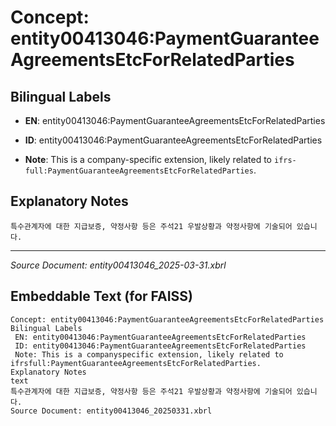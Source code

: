 # Concept: entity00413046:PaymentGuaranteeAgreementsEtcForRelatedParties

## Bilingual Labels
- **EN**: entity00413046:PaymentGuaranteeAgreementsEtcForRelatedParties

- **ID**: entity00413046:PaymentGuaranteeAgreementsEtcForRelatedParties
- **Note**: This is a company-specific extension, likely related to `ifrs-full:PaymentGuaranteeAgreementsEtcForRelatedParties`.

## Explanatory Notes
```text
특수관계자에 대한 지급보증, 약정사항 등은 주석21 우발상황과 약정사항에 기술되어 있습니다.
```

---
*Source Document: entity00413046_2025-03-31.xbrl*
## Embeddable Text (for FAISS)
```text
Concept: entity00413046:PaymentGuaranteeAgreementsEtcForRelatedParties
Bilingual Labels
 EN: entity00413046:PaymentGuaranteeAgreementsEtcForRelatedParties
 ID: entity00413046:PaymentGuaranteeAgreementsEtcForRelatedParties
 Note: This is a companyspecific extension, likely related to ifrsfull:PaymentGuaranteeAgreementsEtcForRelatedParties.
Explanatory Notes
text
특수관계자에 대한 지급보증, 약정사항 등은 주석21 우발상황과 약정사항에 기술되어 있습니다.
Source Document: entity00413046_20250331.xbrl
```